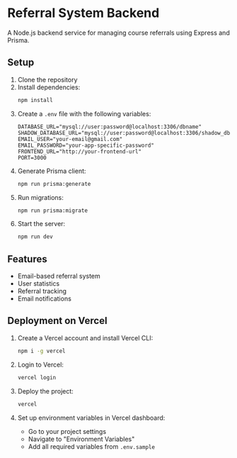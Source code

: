 # Referral System Backend

A Node.js backend service for managing course referrals using Express and Prisma.

## Setup

1. Clone the repository
2. Install dependencies:
   ```bash
   npm install
   ```
3. Create a `.env` file with the following variables:
   ```
   DATABASE_URL="mysql://user:password@localhost:3306/dbname"
   SHADOW_DATABASE_URL="mysql://user:password@localhost:3306/shadow_dbname"
   EMAIL_USER="your-email@gmail.com"
   EMAIL_PASSWORD="your-app-specific-password"
   FRONTEND_URL="http://your-frontend-url"
   PORT=3000
   ```
4. Generate Prisma client:
   ```bash
   npm run prisma:generate
   ```
5. Run migrations:
   ```bash
   npm run prisma:migrate
   ```
6. Start the server:
   ```bash
   npm run dev
   ```

## Features

- Email-based referral system
- User statistics
- Referral tracking
- Email notifications

## Deployment on Vercel

1. Create a Vercel account and install Vercel CLI:
   ```bash
   npm i -g vercel
   ```

2. Login to Vercel:
   ```bash
   vercel login
   ```

3. Deploy the project:
   ```bash
   vercel
   ```

4. Set up environment variables in Vercel dashboard:
   - Go to your project settings
   - Navigate to "Environment Variables"
   - Add all required variables from `.env.sample`
